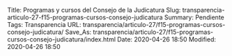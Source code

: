 Title: Programas y cursos del Consejo de la Judicatura
Slug: transparencia-articulo-27-f15-programas-cursos-consejo-judicatura
Summary: Pendiente
Tags: Transparencia
URL: transparencia/articulo-27/f15-programas-cursos-consejo-judicatura/
Save_As: transparencia/articulo-27/f15-programas-cursos-consejo-judicatura/index.html
Date: 2020-04-26 18:50
Modified: 2020-04-26 18:50


 



